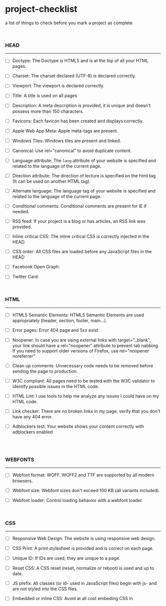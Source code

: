 # project-checklist
a list of things to check before you mark a project as complete

<br/>

### HEAD

---

- [ ] Doctype: The Doctype is HTML5 and is at the top of all your HTML pages.

- [ ] Charset: The charset declared (UTF-8) is declared correctly.

- [ ] Viewport: The viewport is declared correctly.

- [ ] Title: A title is used on all pages

- [ ] Description: A meta description is provided, it is unique and doesn't possess more than 150 characters.

- [ ] Favicons: Each favicon has been created and displays correctly.

- [ ] Apple Web App Meta: Apple meta-tags are present.

- [ ] Windows Tiles: Windows tiles are present and linked.

- [ ] Canonical: Use rel="canonical" to avoid duplicate content.

- [ ] Language attribute: The <code>lang</code> attribute of your website is specified and related to the language of the current page.

- [ ] Direction attribute: The direction of lecture is specified on the html tag (It can be used on another HTML tag).

- [ ] Alternate language: The language tag of your website is specified and related to the language of the current page.

- [ ] Conditional comments: Conditional comments are present for IE if needed.

- [ ] RSS feed: If your project is a blog or has articles, an RSS link was provided.

- [ ] Inline critical CSS: The inline critical CSS is correctly injected in the HEAD.

- [ ] CSS order: All CSS files are loaded before any JavaScript files in the HEAD

- [ ] Facebook Open Graph:

- [ ] Twitter Card:

<br/>

### HTML 

---

- [ ] HTML5 Semantic Elements: HTML5 Semantic Elements are used appropriately (header, section, footer, main...).

- [ ] Error pages: Error 404 page and 5xx exist

- [ ] Noopener: In case you are using external links with target="_blank", your link should have a rel="noopener" attribute to prevent tab nabbing. If you need to support older versions of Firefox, use rel="noopener noreferrer"

- [ ] Clean up comments: Unnecessary code needs to be removed before sending the page to production.

- [ ] W3C compliant: All pages need to be tested with the W3C validator to identify possible issues in the HTML code.

- [ ] HTML Lint: I use tools to help me analyze any issues I could have on my HTML code.

- [ ] Link checker: There are no broken links in my page, verify that you don't have any 404 error.

- [ ] Adblockers test: Your website shows your content correctly with adblockers enabled

<br/>
<br/>

### WEBFONTS

---


- [ ] Webfont format: WOFF, WOFF2 and TTF are supported by all modern browsers.

- [ ] Webfont size: Webfont sizes don't exceed 100 KB (all variants included).

- [ ] Webfont loader: Control loading behavior with a webfont loader.

<br/>

### CSS

---

- [ ] Responsive Web Design: The website is using responsive web design.

- [ ] CSS Print: A print stylesheet is provided and is correct on each page.

- [ ] Unique ID: If IDs are used, they are unique to a page.

- [ ] Reset CSS: A CSS reset (reset, normalize or reboot) is used and up to date.

- [ ] JS prefix: All classes (or id- used in JavaScript files) begin with js- and are not styled into the CSS files.

- [ ] Embedded or inline CSS: Avoid at all cost embeding CSS in <style> tags or using inline CSS

- [ ] Vendor prefixes: CSS vendor prefixes are used and are generated accordingly with your browser support compatibility.

- [ ] Concatenation: CSS files are concatenated in a single file (Not for HTTP/2).

- [ ] Minification: All CSS files are minified.

- [ ] Non-blocking: CSS files need to be non-blocking to prevent the DOM from taking time to load.

- [ ] Stylelint: All CSS or SCSS files are without any errors.

- [ ] Responsive web design: All pages were tested with the correct breakpoints.

- [ ] CSS Validator: The CSS was tested and pertinent errors were corrected.

- [ ] Desktop Browsers: All pages were tested on all current desktop browsers (Safari, Firefox, Chrome, Internet Explorer, EDGE...)

- [ ] Mobile Browsers: All pages were tested on all current mobile browsers (Native browser, Chrome, Safari...)

- [ ] OS: All pages were tested on all current OS (Windows, Android, iOS, Mac...)

- [ ] Reading direction: All pages need to be tested for LTR and RTL languages if they need to be supported.

<br/>
 
### JAVASCRIPT
 
---

- [ ] JavaScript Inline: You don't have any JavaScript code inline (mixed with your HTML code).

- [ ] Concatenation: JavaScript files are concatenated.

- [ ] Minification: JavaScript files are minified (you can add the .min suffix).

- [ ] JavaScript security:

- [ ] noscript tag: Use `<noscript>` tag in the HTML body if a script type on the page is unsupported or if scripting is currently turned off in the browser. This will be helpful in client-side rendering heavy apps such as React.js.

- [ ] Non-blocking: JavaScript files are loaded asynchronously using async or deferred using defer attribute.

- [ ] Modernizr: If you need to target some specific features you can use a custom Modernizr to add classes in your <html> tag.

- [ ] ESLint: No errors are flagged by ESLint (based on your configuration or standards rules).

<br/>
 
### IMAGES

---
 

- [ ] Optimization: All images are optimized to be rendered in the browser. WebP format could be used for critical pages (like Homepage)

- [ ] Picture/Srcset: You use picture/srcset to provide the most appropriate image for the current viewport of the user.

- [ ] Retina: You provide layout images 2x or 3x, support retina display.

- [ ] Sprite: Small images are in a sprite file (in the case of icons, they can be in an SVG sprite image).

- [ ] Width and Height: Set width and height attributes on <img> if the final rendered image size is known (can be omitted for CSS sizing).

- [ ] Alternative text: All <img> have an alternative text which describe the image visually.

- [ ] Lazy loading: Images are lazyloaded (A noscript fallback is always provided).

<br/>
 
### ACCESSIBILITY

---

- [ ] Progressive enhancement: Major functionality like main navigation and search should work without JavaScript enabled.

- [ ] Color contrast: Color contrast should at least pass WCAG AA (AAA for mobile).

- [ ] H1: All pages have an H1 which is not the title of the website.

- [ ] Headings: Headings should be used properly and in the right order (H1 to H6).

- [ ] Specific HTML5 input types are used: This is especially important for mobile devices that show customized keypads and widgets for different types.

- [ ] Label: A label is associated with each input form element. In case a label can't be displayed, use aria-label instead.

- [ ] Accessibility standards testing: Use the WAVE tool to test if your page respects the accessibility standards.

- [ ] Keyboard navigation: Test your website using only your keyboard in a previsible order. All interactive elements are reachable and usable.

- [ ] Screen reader: All pages were tested in two or more screen readers (such as JAWS, VoiceOver, and NVDA).

- [ ] Focus style: If the focus is disabled, it is replaced by visible state in CSS.
 
<br/>

### PERFORMANCE
 
---

- [ ] Page weight: The weight of each page is between 0 and 500 KB.

- [ ] Minified HTML: Your HTML is minified.

- [ ] Lazy loading: Images, scripts and CSS need to be lazy loaded to improve the response time of the current page (See details in their respective sections)

- [ ] Cookie size: If you are using cookies be sure each cookie doesn't exceed 4096 bytes and your domain name doesn't have more than 20 cookies.

- [ ] Third party components:

- [ ] DNS resolution: DNS of third-party services that may be needed are resolved in advance during idle time using dns-prefetch.

- [ ] Preconnection: DNS lookup, TCP handshake and TLS negotiation with services that will be needed soon is done in advance during idle time using preconnect.

- [ ] Prefetching: Resources that will be needed soon (e.g. lazy loaded images) are requested in advance during idle time using prefetch.

- [ ] Preloading: Resources needed in the current page (e.g. scripts placed at the end of <body>) in advance using preload.

- [ ] Google PageSpeed: All your pages were tested (not only the homepage) and have a score of at least 90/100.
 
<br/>
 
### SEO

---

- [ ] Google Analytics: Google Analytics is installed and correctly configured.

- [ ] Headings logic: Heading text helps to understand the content in the current page.

- [ ] sitemap.xml: A sitemap.xml exists and was submitted to Google Search Console.

- [ ] robots.txt: The robots.txt is not blocking webpages.

- [ ] Structured Data: Pages using structured data are tested and are without errors. Structured data helps crawlers understand the content in the current page.

- [ ] Sitemap HTML: An HTML sitemap is provided and is accessible via a link in the footer of your website.

- [ ] Pagination link tags: Provide rel="prev" and rel="next" to indicate paginated content.

*taken from THE FRONT END CHECKLIST https://frontendchecklist.io/*
